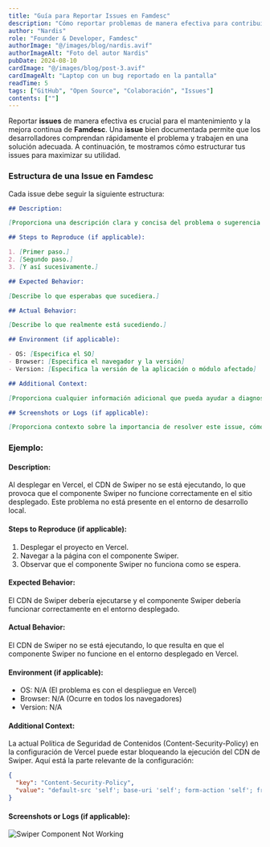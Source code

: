 ```yaml
---
title: "Guía para Reportar Issues en Famdesc"
description: "Cómo reportar problemas de manera efectiva para contribuir al desarrollo de Famdesc."
author: "Nardis"
role: "Founder & Developer, Famdesc"
authorImage: "@/images/blog/nardis.avif"
authorImageAlt: "Foto del autor Nardis"
pubDate: 2024-08-10
cardImage: "@/images/blog/post-3.avif"
cardImageAlt: "Laptop con un bug reportado en la pantalla"
readTime: 5
tags: ["GitHub", "Open Source", "Colaboración", "Issues"]
contents: [""]
---
```


Reportar **issues** de manera efectiva es crucial para el mantenimiento y la mejora continua de **Famdesc**. Una **issue** bien documentada permite que los desarrolladores comprendan rápidamente el problema y trabajen en una solución adecuada. A continuación, te mostramos cómo estructurar tus issues para maximizar su utilidad.

### Estructura de una Issue en Famdesc

Cada issue debe seguir la siguiente estructura:

```markdown
## Description:

[Proporciona una descripción clara y concisa del problema o sugerencia.]

## Steps to Reproduce (if applicable):

1. [Primer paso.]
2. [Segundo paso.]
3. [Y así sucesivamente.]

## Expected Behavior:

[Describe lo que esperabas que sucediera.]

## Actual Behavior:

[Describe lo que realmente está sucediendo.]

## Environment (if applicable):

- OS: [Especifica el SO]
- Browser: [Especifica el navegador y la versión]
- Version: [Especifica la versión de la aplicación o módulo afectado]

## Additional Context:

[Proporciona cualquier información adicional que pueda ayudar a diagnosticar el problema, como capturas de pantalla, archivos de registro, configuraciones, etc.]

## Screenshots or Logs (if applicable):

[Proporciona contexto sobre la importancia de resolver este issue, cómo afecta a los usuarios o desarrolladores, y cualquier otro detalle relevante.]
```

### **Ejemplo**:

#### Description:

Al desplegar en Vercel, el CDN de Swiper no se está ejecutando, lo que provoca que el componente Swiper no funcione correctamente en el sitio desplegado. Este problema no está presente en el entorno de desarrollo local.

#### Steps to Reproduce (if applicable):

1. Desplegar el proyecto en Vercel.
2. Navegar a la página con el componente Swiper.
3. Observar que el componente Swiper no funciona como se espera.

#### Expected Behavior:

El CDN de Swiper debería ejecutarse y el componente Swiper debería funcionar correctamente en el entorno desplegado.

#### Actual Behavior:

El CDN de Swiper no se está ejecutando, lo que resulta en que el componente Swiper no funcione en el entorno desplegado en Vercel.

#### Environment (if applicable):

- OS: N/A (El problema es con el despliegue en Vercel)
- Browser: N/A (Ocurre en todos los navegadores)
- Version: N/A

#### Additional Context:

La actual Política de Seguridad de Contenidos (Content-Security-Policy) en la configuración de Vercel puede estar bloqueando la ejecución del CDN de Swiper. Aquí está la parte relevante de la configuración:

```json
{
  "key": "Content-Security-Policy",
  "value": "default-src 'self'; base-uri 'self'; form-action 'self'; frame-src 'self'; frame-ancestors 'self'; script-src 'self' 'unsafe-inline' 'unsafe-eval'; style-src 'self' 'unsafe-inline'; img-src 'self' data: https://images.unsplash.com; connect-src 'self'; object-src 'none'; upgrade-insecure-requests; block-all-mixed-content"
}
```

#### Screenshots or Logs (if applicable):

![Swiper Component Not Working](@/images/blog/post-3-example.avif)
